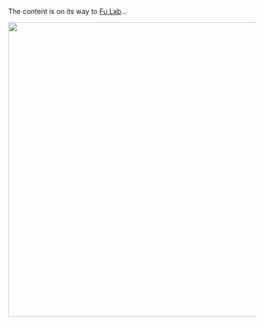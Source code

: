 The content is on its way to [Fu Lab](https://fudab.github.io)...
<p align="center">
  <img width="600" src="https://fudab.github.io/images/undraw_page_not_found_su7k.png">
</p>

